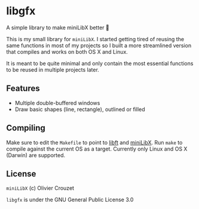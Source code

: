 # libgfx
A simple library to make miniLibX better :tada:

This is my small library for `miniLibX`. I started getting tired of reusing the
same functions in most of my projects so I built a more streamlined version that
compiles and works on both OS X and Linux.

It is meant to be quite minimal and only contain the most essential functions to
be reused in multiple projects later.

## Features
* Multiple double-buffered windows
* Draw basic shapes (line, rectangle), outlined or filled

## Compiling
Make sure to edit the `Makefile` to point to
[libft](https://github.com/pbondoer/42-libft) and
[miniLibX](https://github.com/pbondoer/miniLibX). Run `make` to compile against
the current OS as a target. Currently only Linux and OS X (Darwin) are
supported.

## License
`miniLibX` (c) Olivier Crouzet

`libgfx` is under the GNU General Public License 3.0
